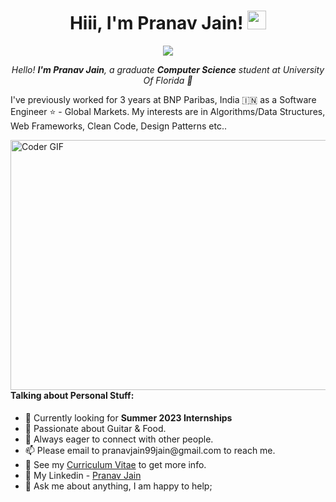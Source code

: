 <h1 align="center">Hiii, I'm Pranav Jain! <img src="https://raw.githubusercontent.com/iampavangandhi/iampavangandhi/master/gifs/Hi.gif" width="30px"></h1>
<p align="center">
<a href="https://github.com/Ratheshan03/readme-typing-svg"><img src="https://readme-typing-svg.herokuapp.com?lines=Computer+Science+Graduate;Ex+Software+Engineer+at+BNP+Paribas;DS%20|%20Algorithms%20|%20Web+Tech%20Enthusiast&color=F7E854&center=true&width=700&height=50"></a>
</p>

<p align="center">
  <em>
  Hello! <b>I'm Pranav Jain</b>,
    a graduate <b> Computer Science</b> student at University Of Florida 🐊
  </em>
  <br>

I've previously worked for 3 years at BNP Paribas, India 🇮🇳 as a Software Engineer ⭐️ - Global Markets. 
My interests are in Algorithms/Data Structures, Web Frameworks, Clean Code,  Design Patterns etc..

<img align="right" alt="Coder GIF" height=400 width=600 src="https://thumbs.gfycat.com/EvilNextDevilfish-small.gif" />
<h4> <b> Talking about Personal Stuff: </b> </h4>
<p align="left"> 
<ul>
<li> 📆  Currently looking for <b> Summer 2023 Internships</b>
<li> 🎸  Passionate about Guitar & Food. </li>
<li> 🌱  Always eager to connect with other people.</li>
<li> 📫 Please email to pranavjain99jain@gmail.com to reach me. </li>
<li> 📄  See my <a href="https://drive.google.com/file/d/df/view">Curriculum Vitae</a> to get more info. </li>
<li> 📌  My Linkedin -  <a href="https://www.linkedin.com/in/-pranavjain">Pranav Jain</a> </li>
<li> 💬  Ask me about anything, I am happy to help; </li>
</ul>
</p>
<!---
GradCoder/GradCoder is a ✨ special ✨ repository because its `README.md` (this file) appears on your GitHub profile.
You can click the Preview link to take a look at your changes.
--->
